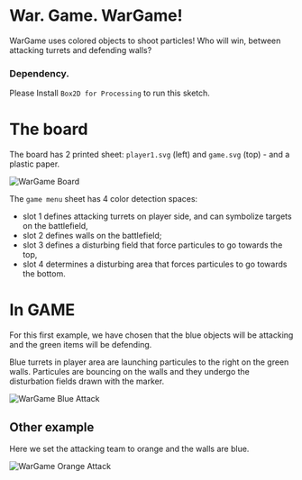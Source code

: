 # War. Game. WarGame!

WarGame uses colored objects to shoot particles! Who will win, between attacking turrets and defending walls?

### Dependency.

Please Install `Box2D for Processing` to run this sketch.

# The board

The board has 2 printed sheet: `player1.svg` (left) and `game.svg` (top) - and a plastic paper.

![WarGame Board](https://github.com/potioc/Papart-examples/blob/master/apps/WarGame/wargame_board.jpg)

The `game menu` sheet has 4 color detection spaces:
* slot 1 defines attacking turrets on player side, and can symbolize targets on the battlefield,
* slot 2 defines walls on the battlefield;
* slot 3 defines a disturbing field that force particules to go towards the top,
* slot 4 determines a disturbing area that forces particules to go towards the bottom.

# In GAME

For this first example, we have chosen that the blue objects will be attacking and the green items will be defending.

Blue turrets in player area are launching particules to the right on the green walls. 
Particules are bouncing on the walls and they undergo the disturbation fields drawn with the marker.

![WarGame Blue Attack](https://github.com/potioc/Papart-examples/blob/master/apps/WarGame/wargame_blue.jpg)

## Other example

Here we set the attacking team to orange and the walls are blue.

![WarGame Orange Attack](https://github.com/potioc/Papart-examples/blob/master/apps/WarGame/wargame_orange.jpg)
